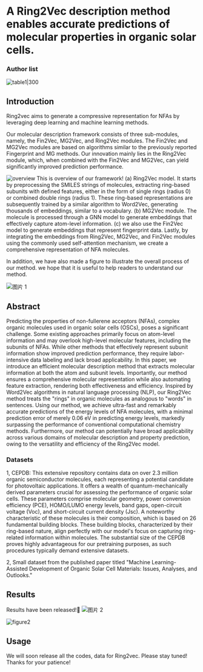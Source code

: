 # **A Ring2Vec description method enables accurate predictions of molecular properties in organic solar cells.**

### Author list
![table1|300](https://github.com/leylacheung/a-novel-molecular-representation-for-NFAs/assets/161421118/5b9d5a58-65e7-494f-bdb6-cb99bf94b97b)

## Introduction

Ring2vec aims to generate a compressive representation for NFAs by leveraging deep learning and machine learning methods. 

Our molecular description framework consists of three sub-modules, namely, the Fin2Vec, MG2Vec, and Ring2Vec modules. The Fin2Vec and MG2Vec modules are based on algorithms similar to the previously reported Fingerprint and MG methods. Our innovation mainly lies in the Ring2Vec module, which, when combined with the Fin2Vec and MG2Vec, can yield significantly improved prediction performance. 

![overview](https://github.com/leylacheung/a-novel-molecular-representation-for-NFAs/assets/161421118/4cc28dd0-5ca5-476e-ba55-fec1e6674f28)
This is overview of our framework! (a) Ring2Vec model. It starts by preprocessing the SMILES strings of molecules, extracting ring-based subunits with defined features, either in the form of single rings (radius 0) or combined double rings (radius 1). These ring-based representations are subsequently trained by a similar algorithm to Word2Vec, generating thousands of embeddings, similar to a vocabulary. (b) MG2Vec module. The molecule is processed through a GNN model to generate embeddings that effectively capture atom-level information. (c) we also use the Fin2Vec model to generate embeddings that represent fingerprint data. Lastly, by integrating the embeddings from Ring2Vec, MG2Vec, and Fin2Vec modules using the commonly used self-attention mechanism, we create a comprehensive representation of NFA molecules.


In addition, we have also made a figure to illustrate the overall process of our method. we hope that it is useful to help readers to understand our method.

![图片 1](https://github.com/leylacheung/a-novel-molecular-representation-for-NFAs/assets/161421118/6c973d68-567a-4760-8b15-f45f5840cc7c)

## Abstract
Predicting the properties of non-fullerene acceptors (NFAs), complex organic molecules used in organic solar cells (OSCs), poses a significant challenge. Some existing approaches primarily focus on atom-level information and may overlook high-level molecular features, including the subunits of NFAs. While other methods that effectively represent subunit information show improved prediction performance, they require labor-intensive data labeling and lack broad applicability. In this paper, we introduce an efficient molecular description method that extracts molecular information at both the atom and subunit levels. Importantly, our method ensures a comprehensive molecular representation while also automating feature extraction, rendering both effectiveness and efficiency. Inspired by Word2Vec algorithms in natural language processing (NLP), our Ring2Vec method treats the "rings" in organic molecules as analogous to "words" in sentences. Using our method, we achieve ultra-fast and remarkably accurate predictions of the energy levels of NFA molecules, with a minimal prediction error of merely 0.06 eV in predicting energy levels, markedly surpassing the performance of conventional computational chemistry methods. Furthermore, our method can potentially have broad applicability across various domains of molecular description and property prediction, owing to the versatility and efficiency of the Ring2Vec model.

### Datasets
1, CEPDB: This extensive repository contains data on over 2.3 million organic semiconductor molecules, each representing a potential candidate for photovoltaic applications. It offers a wealth of quantum-mechanically derived parameters crucial for assessing the performance of organic solar cells. These parameters comprise molecular geometry, power conversion efficiency (PCE), HOMO/LUMO energy levels, band gaps, open-circuit voltage (Voc), and short-circuit current density (Jsc). A noteworthy characteristic of these molecules is their composition, which is based on 26 fundamental building blocks. These building blocks, characterized by their ring-based nature, align perfectly with our model's focus on capturing ring-related information within molecules. The substantial size of the CEPDB proves highly advantageous for our pretraining purposes, as such procedures typically demand extensive datasets. 

2, Small dataset from the published paper titled "Machine Learning-Assisted Development of Organic Solar Cell Materials: Issues, Analyses, and Outlooks." 

## Results
Results have been released!👏
![图片 2](https://github.com/leylacheung/a-novel-molecular-representation-for-NFAs/assets/161421118/cc976805-ee5e-4856-bb78-5df3c14be644)

![figure2](https://github.com/leylacheung/a-novel-molecular-representation-for-NFAs/assets/161421118/6cbec69c-dbb9-4808-8f7c-a7f428d5ac97)

## Usage
We will soon release all the codes, data for Ring2vec. Please stay tuned! Thanks for your patience!
